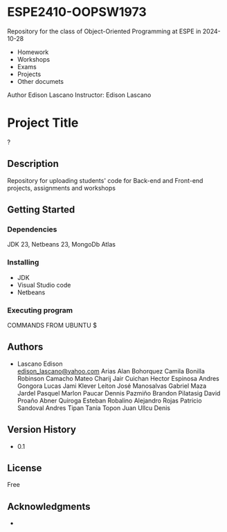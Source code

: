 # ESPE2410-OOPSW1973
Repository for the class of Object-Oriented Programming at ESPE in 2024-10-28

- Homework
- Workshops
- Exams
- Projects
- Other documets
  
Author Edison Lascano
Instructor: Edison Lascano

# Project Title
?

## Description
Repository for uploading students' code for Back-end and Front-end projects, assignments and workshops

## Getting Started

### Dependencies
JDK 23, Netbeans 23, MongoDb Atlas

### Installing
- JDK
- Visual Studio code
- Netbeans

### Executing program
COMMANDS FROM UBUNTU
$ 


## Authors
- Lascano Edison  
edison_lascano@yahoo.com
Arias Alan
Bohorquez Camila
Bonilla Robinson
Camacho Mateo
Charij Jair
Cuichan Hector
Espinosa Andres
Gongora Lucas
Jami Klever
Leiton José
Manosalvas Gabriel
Maza Jardel
Pasquel Marlon
Paucar Dennis
Pazmiño Brandon
Pilatasig David
Proaño Abner
Quiroga Esteban
Robalino Alejandro
Rojas Patricio
Sandoval Andres
Tipan Tania
Topon Juan
Ullcu Denis
## Version History

* 0.1

## License
Free

## Acknowledgments
-  

